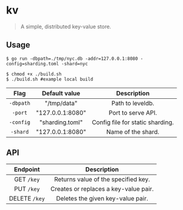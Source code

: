 # kv

> A simple, distributed key-value store.

## Usage

```console
$ go run -dbpath=./tmp/nyc.db -addr=127.0.0.1:8080 -config=sharding.toml -shard=nyc
```

```console
$ chmod +x ./build.sh
$ ./build.sh #example local build
```

|   Flag    |  Default value   |           Description            |
| :-------: | :--------------: | :------------------------------: |
| `-dbpath` |   "/tmp/data"    |         Path to leveldb.         |
|  `-port`  | "127.0.0.1:8080" |        Port to serve API.        |
| `-config` | "sharding.toml"  | Config file for static sharding. |
| `-shard`  | "127.0.0.1:8080" |        Name of the shard.        |

## API

|   Endpoint    |              Description              |
| :-----------: | :-----------------------------------: |
|  GET `/key`   |  Returns value of the specified key.  |
|  PUT `/key`   | Creates or replaces a key-value pair. |
| DELETE `/key` |   Deletes the given key-value pair.   |
